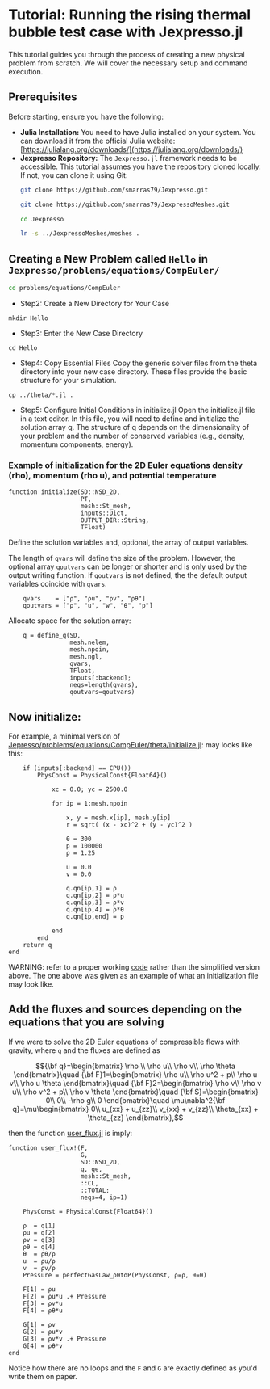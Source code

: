 # Tutorial: Running the rising thermal bubble test case with Jexpresso.jl

This tutorial guides you through the process of creating a new physical problem from scratch. We will cover the necessary setup and command execution.

## Prerequisites

Before starting, ensure you have the following:

* **Julia Installation:** You need to have Julia installed on your system. You can download it from the official Julia website: [https://julialang.org/downloads/](https://julialang.org/downloads/)
* **Jexpresso Repository:** The `Jexpresso.jl` framework needs to be accessible. This tutorial assumes you have the repository cloned locally. If not, you can clone it using Git:
    ```bash
    git clone https://github.com/smarras79/Jexpresso.git
    ```
    ```bash
    git clone https://github.com/smarras79/JexpressoMeshes.git
    ```
    ```bash
    cd Jexpresso
    ```
    ```bash
    ln -s ../JexpressoMeshes/meshes .
    ```

## Creating a New Problem called `Hello` in ```Jexpresso/problems/equations/CompEuler/```

```bash
cd problems/equations/CompEuler
```

- Step2: Create a New Directory for Your Case

```
mkdir Hello
```

- Step3: Enter the New Case Directory

```
cd Hello
```

- Step4: Copy Essential Files
Copy the generic solver files from the theta directory into your new case directory. These files provide the basic structure for your simulation.

```
cp ../theta/*.jl .
```

- Step5: Configure Initial Conditions in initialize.jl
Open the initialize.jl file in a text editor. In this file, you will need to define and initialize the solution array q. The structure of q depends on the dimensionality of your problem and the number of conserved variables (e.g., density, momentum components, energy).

### Example of initialization for the 2D Euler equations density (rho), momentum (rho u), and potential temperature

```
function initialize(SD::NSD_2D, 
                    PT, 
                    mesh::St_mesh, 
                    inputs::Dict, 
                    OUTPUT_DIR::String, 
                    TFloat)
```

Define the solution variables and, optional, the array of output variables. 

The length of `qvars` will define the size of the problem. 
However, the optional array `qoutvars` can be longer or shorter and is only used by the output writing function.
If `qoutvars` is not defined, the the default output variables coincide with `qvars`.

```
    qvars    = ["ρ", "ρu", "ρv", "ρθ"]
    qoutvars = ["ρ", "u", "w", "θ", "p"]
```
Allocate space for the solution array:
```
    q = define_q(SD, 
                 mesh.nelem, 
                 mesh.npoin, 
                 mesh.ngl, 
                 qvars, 
                 TFloat, 
                 inputs[:backend]; 
                 neqs=length(qvars), 
                 qoutvars=qoutvars)
```

## Now initialize:

For example, a minimal version of [Jepresso/problems/equations/CompEuler/theta/initialize.jl](https://github.com/smarras79/Jexpresso/blob/master/problems/equations/CompEuler/theta/initialize.jl): may looks like this:

```
    if (inputs[:backend] == CPU())    
        PhysConst = PhysicalConst{Float64}()
        
            xc = 0.0; yc = 2500.0
        
            for ip = 1:mesh.npoin

                x, y = mesh.x[ip], mesh.y[ip]
                r = sqrt( (x - xc)^2 + (y - yc)^2 )
            
                θ = 300
                p = 100000
                ρ = 1.25

                u = 0.0
                v = 0.0

                q.qn[ip,1] = ρ
                q.qn[ip,2] = ρ*u
                q.qn[ip,3] = ρ*v
                q.qn[ip,4] = ρ*θ
                q.qn[ip,end] = p

            end
        end
    return q
end
```

WARNING: refer to a proper working [code](https://github.com/smarras79/Jexpresso/blob/master/problems/equations/CompEuler/theta/initialize.jl) rather than the simplified version above. The one above was given as an example of what an initialization file may look like.

## Add the fluxes and sources depending on the equations that you are solving

If we were to solve the 2D Euler equations of compressible flows with gravity, where `q` and the fluxes are defined as

$${\bf q}=\begin{bmatrix}
\rho \\
\rho u\\
\rho v\\
\rho \theta
\end{bmatrix}\quad {\bf F}1=\begin{bmatrix}
\rho u\\
\rho u^2 + p\\
\rho u v\\
\rho u \theta
\end{bmatrix}\quad {\bf F}2=\begin{bmatrix}
\rho v\\
\rho v u\\
\rho v^2 + p\\
\rho v \theta
\end{bmatrix}\quad {\bf S}=\begin{bmatrix}
0\\
0\\
-\rho g\\
0
\end{bmatrix}\quad \mu\nabla^2{\bf q}=\mu\begin{bmatrix}
0\\
u_{xx} + u_{zz}\\
v_{xx} + v_{zz}\\
\theta_{xx} + \theta_{zz}
\end{bmatrix},$$

then the function [user_flux.jl](https://github.com/smarras79/Jexpresso/blob/master/problems/equations/CompEuler/theta/user_flux.jl) is imply:

```
function user_flux!(F, 
                    G, 
                    SD::NSD_2D, 
                    q, qe,
                    mesh::St_mesh, 
                    ::CL, 
                    ::TOTAL; 
                    neqs=4, ip=1)

    PhysConst = PhysicalConst{Float64}()
    
    ρ  = q[1]
    ρu = q[2]
    ρv = q[3]
    ρθ = q[4]
    θ  = ρθ/ρ
    u  = ρu/ρ
    v  = ρv/ρ
    Pressure = perfectGasLaw_ρθtoP(PhysConst, ρ=ρ, θ=θ)
    
    F[1] = ρu
    F[2] = ρu*u .+ Pressure
    F[3] = ρv*u
    F[4] = ρθ*u

    G[1] = ρv
    G[2] = ρu*v
    G[3] = ρv*v .+ Pressure
    G[4] = ρθ*v
end
```
Notice how there are no loops and the `F` and `G` are exactly defined as you'd write them on paper.



